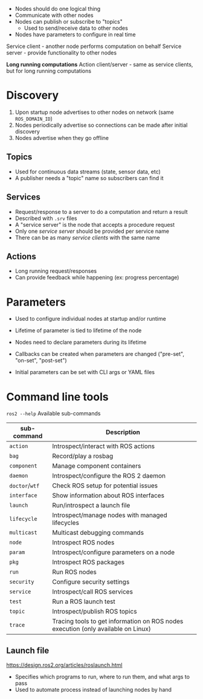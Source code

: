 - Nodes should do one logical thing
- Communicate with other nodes
- Nodes can publish or subscribe to "topics"
	- Used to send/receive data to other nodes
- Nodes have parameters to configure in real time

Service client - another node performs computation on behalf
Service server - provide functionality to other nodes

**Long running computations**
Action client/server - same as service clients, but for long running computations

# Discovery
1. Upon startup node advertises to other nodes on network (same `ROS_DOMAIN_ID`)
2. Nodes periodically advertise so connections can be made after initial discovery
3. Nodes advertise when they go offline



## Topics
- Used for continuous data streams (state, sensor data, etc)
- A publisher needs a "topic" name so subscribers can find it
## Services
- Request/response to a server to do a computation and return a result
- Described with `.srv` files
- A "service server" is the node that accepts a procedure request
- Only one *service server* should be provided per service name
- There can be as many *service clients* with the same name

## Actions
- Long running request/responses
- Can provide feedback while happening (ex: progress percentage)


# Parameters
- Used to configure individual nodes at startup and/or runtime
- Lifetime of parameter is tied to lifetime of the node


- Nodes need to declare parameters during its lifetime
- Callbacks can be created when parameters are changed ("pre-set", "on-set", "post-set")
- Initial parameters can be set with CLI args or YAML files

# Command line tools
`ros2 --help`
Available sub-commands

| **sub-command** | **Description**                                                                   |
| --------------- | --------------------------------------------------------------------------------- |
| `action`        | Introspect/interact with ROS actions                                              |
| `bag`           | Record/play a rosbag                                                              |
| `component`     | Manage component containers                                                       |
| `daemon`        | Introspect/configure the ROS 2 daemon                                             |
| `doctor`/`wtf`  | Check ROS setup for potential issues                                              |
| `interface`     | Show information about ROS interfaces                                             |
| `launch`        | Run/introspect a launch file                                                      |
| `lifecycle`     | Introspect/manage nodes with managed lifecycles                                   |
| `multicast`     | Multicast debugging commands                                                      |
| `node`          | Introspect ROS nodes                                                              |
| `param`         | Introspect/configure parameters on a node                                         |
| `pkg`           | Introspect ROS packages                                                           |
| `run`           | Run ROS nodes                                                                     |
| `security`      | Configure security settings                                                       |
| `service`       | Introspect/call ROS services                                                      |
| `test`          | Run a ROS launch test                                                             |
| `topic`         | Introspect/publish ROS topics                                                     |
| `trace`         | Tracing tools to get information on ROS nodes execution (only available on Linux) |

## Launch file
https://design.ros2.org/articles/roslaunch.html
- Specifies which programs to run, where to run them, and what args to pass
- Used to automate process instead of launching nodes by hand